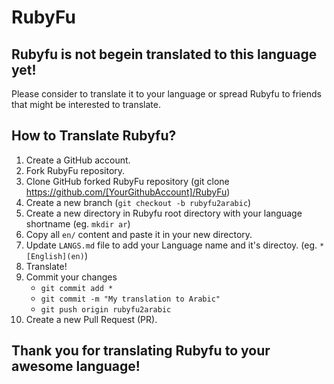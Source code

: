 # RubyFu

## <cneter>Rubyfu is not begein translated to this language yet!</cneter>

Please consider to translate it to your language or spread Rubyfu to friends that might be interested to translate.

## How to Translate Rubyfu? 
1. Create a GitHub account.
2. Fork RubyFu repository.
3. Clone GitHub forked RubyFu repository (git clone https://github.com/[YourGithubAccount]/RubyFu)
4. Create a new branch (`git checkout -b rubyfu2arabic`)
5. Create a new directory in Rubyfu root directory with your language shortname (eg. `mkdir ar`)
6. Copy all `en/` content and paste it in your new directory.
7. Update `LANGS.md` file to add your Language name and it's directoy. (eg. `* [English](en)`)
8. Translate!
9. Commit your changes 
      - `git commit add *`
      - `git commit -m "My translation to Arabic"`
      - `git push origin rubyfu2arabic`
10. Create a new Pull Request (PR).


## <cneter>Thank you for translating Rubyfu to your awesome language!